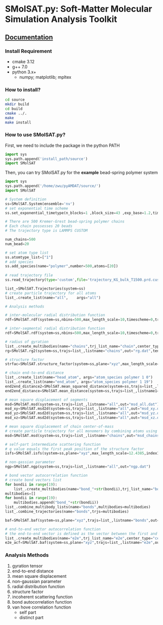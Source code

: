 # SMolSAT.py: Soft-Matter Molecular Simulation Analysis Toolkit

## [Documentation](https://zhenghaowu.notion.site/SMolSAT-py-ba41b0ef45404db6aa1ef6bb518af701)

### Install Requirement
* cmake 3.12
* g++ 7.0 
* python 3.x+
   * numpy; matplotlib; mpltex
  
  
### How to install?
```bash
cd source
mkdir build
cd build
cmake ../.
make
make install
```

### How to use SMolSAT.py?
First, we need to include the package in the python PATH
```python
import sys
sys.path.append('install_path/source')
import SMolSAT
```

Then, you can try SMolSAT.py for the **example** bead-spring polymer system
```python
import sys
sys.path.append('/home/zwu/pyAMDAT/source/')
import SMolSAT

# System definition
ss=SMolSAT.System(ensemble='nv')
# set exponential time scheme
ss.set_exponential_timetype(n_blocks=1 ,block_size=43 ,exp_base=1.2,time_unit=0.01)

# There are 500 Kremer-Grest bead-spring polymer chains
# Each chain possesses 20 beads
# The trajectory type is LAMMPS CUSTOM

num_chains=500
num_bead=20

# set atom type list
ss.atomtype_list=["1"]
# add species
ss.add_species(name="polymer",number=500,atoms=[20])
    
# read trajectory file
ss.read_trajectory(type='custom',file='trajectory_KG_bulk_T1500.prd.custom')

list_=SMolSAT.Trajectories(system=ss)
# create particle trajectory for all atoms
list_.create_list(name="all",    args="all")

# Analysis methods

# inter-molecular radial distribution function
rdf=SMolSAT.rdf(system=ss,nbins=500,max_length_scale=10,timescheme=0,trajs=list_,listname="all",out="rdf_interMole.dat",is_inter=True)

# inter-segmental radial distribution function
rdf=SMolSAT.rdf(system=ss,nbins=500,max_length_scale=10,timescheme=0,trajs=list_,listname="all",out="rdf.dat",is_inter=False)

# radius of gyration
list_.create_multibodies(name="chains",trj_list_name="chain",center_type="centroid", args="all_molecule")
rg=SMolSAT.rg2(system=ss,trajs=list_,listname="chains",out="rg.dat",tensor=True) # argmument tensor enables calculations of gyration tensor out file is out+"tensor"

# structure factor
strfac=SMolSAT.structure_factor(system=ss,plane="xyz",max_length_scale=0,timescheme=0,trajs=list_,listname="all",out="strfac.dat")

# chain end-to-end distance
list_.create_list(name="head_atom", args="atom_species polymer 1 0")
list_.create_list(name="end_atom", args="atom_species polymer 1 19")
end2end_distance2=SMolSAT.mean_squared_distance(system=ss,trajs=list_,listname1="head_atom",listname2="end_atom",out="end2end2.dat",in_mole=True)
end2end_distance=SMolSAT.mean_distance(system=ss,trajs=list_,listname1="head_atom",listname2="end_atom",out="end2end.dat",in_mole=True)

# mean square displacement of segments
msd=SMolSAT.msd(system=ss,trajs=list_,listname="all",out="msd_all.dat")
msd_xy=SMolSAT.msd2d(system=ss,trajs=list_,listname="all",out="msd_xy.dat",plane="xy")
msd_yz=SMolSAT.msd2d(system=ss,trajs=list_,listname="all",out="msd_yz.dat",plane="yz")
msd_xz=SMolSAT.msd2d(system=ss,trajs=list_,listname="all",out="msd_xz.dat",plane="xz")

# mean square displacement of chain center-of-mass
# create particle trajectory for all monomers by combining atoms using geometric centroid method
msd=SMolSAT.msd(system=ss,trajs=list_,listname="chains",out="msd_chains.dat")

# self-part intermediate scattering function
# q value equals the first peak position of the structure factor
isfs=SMolSAT.isfs(system=ss,plane="xyz",max_length_scale=12.4385,index1=26,index2=26,timescheme=0,trajs=list_,listname="all",out="isfs.dat")

# non-gassian parameter
ngp=SMolSAT.ngp(system=ss,trajs=list_,listname="all",out="ngp.dat")

# bond vector autocorrelation function
# create bond vectors list
for bondii in range(19):
    list_.create_multibodies(name="bond_"+str(bondii),trj_list_name="bond",center_type="centroid", args="species_atomlist polymer 1 "+str(bondii)+" 1 "+str(bondii+1))
multibodies=[]
for bondii in range(19):
    multibodies.append("bond_"+str(bondii))
list_.combine_multibody_lists(name="bonds",multibodies=multibodies)
list_.combine_trajectories(name="bonds",trjs=multibodies)

baf=SMolSAT.baf(system=ss,plane="xyz",trajs=list_,listname="bonds",out="baf.dat")

# end-to-end vector autocorrelation function
# the end-to-end vector is defined as the vector between the first and end beads of a single polymer chain
list_.create_multibodies(name="e2e",trj_list_name="e2e",center_type="centroid", args="species_atomlist polymer 1 0 1 19")
e2e_acf=SMolSAT.baf(system=ss,plane="xyz",trajs=list_,listname="e2e",out="e2e_acf.dat")
```
### Analysis Methods
1. gyration tensor
2. end-to-end distance
3. mean square displacement
4. non-gaussian parameter
5. radial distribution function
6. structure factor
7. incoherent scattering function
8. bond autocorrelation function
9. van hove correlation function
   * self part
   * distinct part